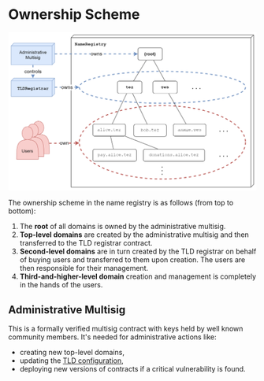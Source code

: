 # Ownership Scheme

![Ownership Scheme](../.gitbook/assets/ownership.png)

The ownership scheme in the name registry is as follows \(from top to bottom\):

1. The **root** of all domains is owned by the administrative multisig.
2. **Top-level domains** are created by the administrative multisig and then transferred to the TLD registrar contract.
3. **Second-level domains** are in turn created by the TLD registrar on behalf of buying users and transferred to them upon creation. The users are then responsible for their management.
4. **Third-and-higher-level domain** creation and management is completely in the hands of the users.

## Administrative Multisig

This is a formally verified multisig contract with keys held by well known community members. It's needed for administrative actions like:

* creating new top-level domains,
* updating the [TLD configuration](https://github.com/tezos-name-service/docs/tree/8b9171618eb85ec96fb3ddfe1a6eb88ade324a73/design-document/top-level-domain-registrar/README.md#configuration),
* deploying new versions of contracts if a critical vulnerability is found.

